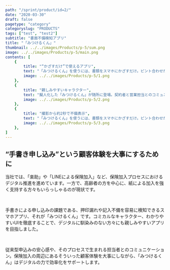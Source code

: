 ```yaml
---
path: "/sprint/product/id=2/"
date: "2020-03-30"
draft: false
pagetype: "category"
categoryslug: "PRODUCTS"
tags: ["test", "test2"]
subtitle: "書面不備検知アプリ"
title: "「みつけるくん」"
thumbnail: ../../images/Products/p-5/sum.png
image: ../../images/Products/p-5/main.png
contents: [
    {
        title: "“かざすだけ”で使えるアプリ",
        text: "「みつけるくん」を使うには、書類をスマホにかざすだけ。ピント合わせからシャッターまでをアプリが自動で行います。矩形検出や台形補正のロジックを同時に実行し、読み取り精度を高めています。", 
        image: ../../images/Products/p-5/1.png
    },
    {
        title: "親しみやすいキャラクター",
        text: "擬人化した「みつけるくん」が随所に登場。契約者と営業担当とのコミュニケーションを邪魔することなく、正しい書類作成を後押しします。", 
        image: ../../images/Products/p-5/2.png
    },
    {
        title: "撮影から約2秒で不備表示",
        text: "「みつけるくん」を使うには、書類をスマホにかざすだけ。ピント合わせからシャッターまでをアプリが自動で行います。矩形検出や台形補正のロジックを同時に実行し、読み取り精度を高めています。", 
        image: ../../images/Products/p-5/3.png
    },
]
---
```


## “手書き申し込み”という顧客体験を大事にするために

当社では、「楽助<LINK>」や「LINEによる保険加入<LINK>」など、保険加入プロセスにおけるデジタル推進を進めています。一方で、高齢者の方を中心に、紙による加入を強く支持する方々もいらっしゃるのが現状です。

<br />

手書きによる申し込みの課題である、押印漏れや記入不備を容易に検知できるスマホアプリ、それが「みつけるくん」です。コミカルなキャラクター、わかりやすいUIを徹底することで、デジタルに馴染みのない方々にも親しみやすいアプリを目指しました。

<br />

従来型申込みの安心感や、そのプロセスで生まれる担当者とのコミュニケーション。保険加入の周辺にあるそういった顧客体験を大事にしながら、「みつけるくん」はデジタルの力で効率化をサポートします。
